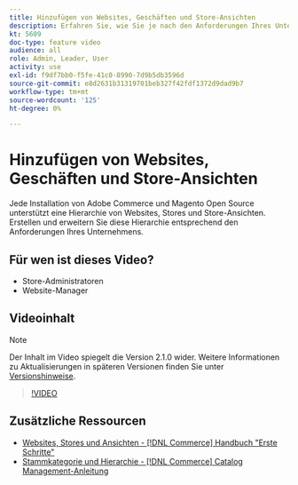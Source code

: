 ```yaml
---
title: Hinzufügen von Websites, Geschäften und Store-Ansichten
description: Erfahren Sie, wie Sie je nach den Anforderungen Ihres Unternehmens neue Websites, Stores und Ansichten hinzufügen können.
kt: 5609
doc-type: feature video
audience: all
role: Admin, Leader, User
activity: use
exl-id: f9df7bb0-f5fe-41c0-8990-7d9b5db3596d
source-git-commit: e8d2631b31319701beb327f42fdf1372d9dad9b7
workflow-type: tm+mt
source-wordcount: '125'
ht-degree: 0%

---
```


# Hinzufügen von Websites, Geschäften und Store-Ansichten

Jede Installation von Adobe Commerce und Magento Open Source unterstützt eine Hierarchie von Websites, Stores und Store-Ansichten. Erstellen und erweitern Sie diese Hierarchie entsprechend den Anforderungen Ihres Unternehmens.

## Für wen ist dieses Video?

- Store-Administratoren
- Website-Manager

## Videoinhalt

>[!NOTE]
>
>Der Inhalt im Video spiegelt die Version 2.1.0 wider. Weitere Informationen zu Aktualisierungen in späteren Versionen finden Sie unter [Versionshinweise](https://experienceleague.adobe.com/docs/commerce-operations/release/notes/overview.html).

>[!VIDEO](https://video.tv.adobe.com/v/35787?quality=12&learn=on)

## Zusätzliche Ressourcen

- [Websites, Stores und Ansichten - [!DNL Commerce] Handbuch &quot;Erste Schritte&quot;](https://experienceleague.adobe.com/docs/commerce-admin/start/setup/websites-stores-views.html)
- [Stammkategorie und Hierarchie - [!DNL Commerce] Catalog Management-Anleitung](https://experienceleague.adobe.com/docs/commerce-admin/catalog/categories/category-root.html)
